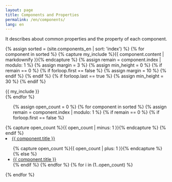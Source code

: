 ```yaml
---
layout: page
title: Components and Properties
permalink: /en/components/
lang: en
---
```

It describes about common properties and the property of each component.

{% assign sorted = (site.components_en | sort: 'index') %}
{% for component in sorted %}
  {% capture my_include %}{{ component.content | markdownify }}{% endcapture %}
  {% assign remain = component.index | modulo: 1 %}
  {% assign margin = 3 %}
  {% assign min_height = 0 %}
  {% if remain == 0 %}
    {% if forloop.first == false %}
      {% assign margin = 10 %}
    {% endif %}
  {% endif %}
  {% if forloop.last == true %}
    {% assign min_height = 30 %}
  {% endif %}
  <div style="margin-top:{{ margin }}rem; min-height:{{ min_height }}rem;">
  {{ my_include }}
  </div>
{% endfor %}



<div id="affix">
  <ul>
    {% assign open_count = 0 %}
    {% for component in sorted %}
      {% assign remain = component.index | modulo: 1 %}
      {% if remain == 0 %}
        {% if forloop.first == false %}
          </ul>
          {% capture open_count %}{{ open_count | minus: 1 }}{% endcapture %}
        {% endif %}
        <li class="collapsible">
          <a href="#{{ component.slug }}">{{ component.title }}</a>
        </li>
        <ul>
        {% capture open_count %}{{ open_count | plus: 1 }}{% endcapture %}
      {% else %}
        <li>
          <a href="#{{ component.slug }}">{{ component.title }}</a>
        </li>
      {% endif %}
    {% endfor %}
    {% for i in (1..open_count) %}
      </ul>
    {% endfor %}
  </ul>
</div>

